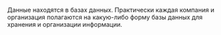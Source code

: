 Данные находятся в базах данных. Практически каждая компания и организация полагаются на какую-либо форму базы данных для хранения и организации информации.
